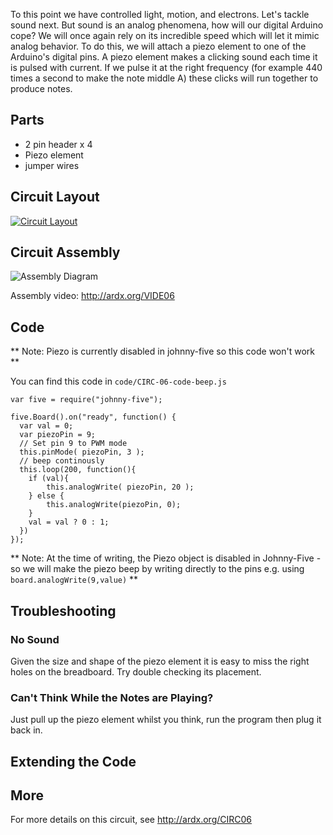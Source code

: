 
To this point we have controlled light, motion, and
electrons. Let's tackle sound next. But sound is an
analog phenomena, how will our digital Arduino cope?
We will once again rely on its incredible speed which will let it
mimic analog behavior. To do this, we will attach a piezo element to one of the Arduino's digital pins. A piezo element makes a clicking sound each time it is pulsed with current. If we pulse it at the right frequency (for example 440 times a second to make the note middle A) these clicks will run together to produce notes.


<a id="parts"></a>
## Parts

* 2 pin header x 4
* Piezo element
* jumper wires

<a id="circuit"></a>
## Circuit Layout
[<img style="max-width:400px" src="/images/circ/CIRC06-sheet.png" alt="Circuit Layout"/>](/images/circ/CIRC06-sheet.png)

<a id="assembly"></a>
## Circuit Assembly
![Assembly Diagram](/images/assembly/CIRC-06-3dexploded.png "Assembly Diagram")

Assembly video: http://ardx.org/VIDE06

<a id="code"></a>
## Code
** Note: Piezo is currently disabled in johnny-five so this code won't work **

You can find this code in `code/CIRC-06-code-beep.js`

	var five = require("johnny-five");

	five.Board().on("ready", function() {
	  var val = 0;
	  var piezoPin = 9;
	  // Set pin 9 to PWM mode
	  this.pinMode( piezoPin, 3 );
	  // beep continously
	  this.loop(200, function(){
	  	if (val){
	  		this.analogWrite( piezoPin, 20 );
	  	} else {
	  		this.analogWrite(piezoPin, 0);
	  	}
	  	val = val ? 0 : 1;
	  })
	});

** Note: At the time of writing, the Piezo object is disabled in Johnny-Five - so we will make the piezo beep by writing directly to the pins e.g. using `board.analogWrite(9,value)` **

<a id="troubleshooting"></a>
## Troubleshooting

### No Sound
Given the size and shape of the piezo element it is easy to miss the right holes on the breadboard. Try double checking its placement.

### Can't Think While the Notes are Playing?
Just pull up the piezo element whilst you think, run the program then plug it back in.


<a id="extending"></a>
## Extending the Code



<a id="more"></a>
## More

For more details on this circuit, see http://ardx.org/CIRC06